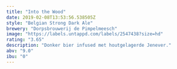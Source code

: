 ```yaml
---
title: "Into the Wood"
date: 2019-02-08T13:53:56.538505Z
style: "Belgian Strong Dark Ale"
brewery: "Dorpsbrouwerij de Pimpelmeesch"
image: "https://labels.untappd.com/labels/2547438?size=hd"
rating: "3.65"
description: "Donker bier infused met houtgelagerde Jenever."
abv: "9.0"
ibu: "0"
---
```

